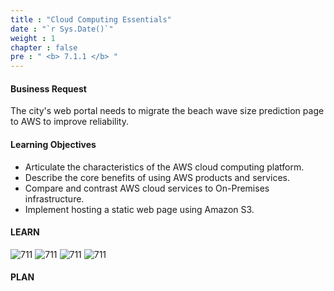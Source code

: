 ```yaml
---
title : "Cloud Computing Essentials"
date : "`r Sys.Date()`"
weight : 1
chapter : false
pre : " <b> 7.1.1 </b> "
---
```


#### Business Request
The city's web portal needs to migrate the beach wave size prediction page to AWS to improve reliability.

#### Learning Objectives
-   Articulate the characteristics of the AWS cloud computing platform.
-   Describe the core benefits of using AWS products and services.
-   Compare and contrast AWS cloud services to On-Premises infrastructure.
-   Implement hosting a static web page using Amazon S3.

#### LEARN

![711][1] ![711][2] ![711][3] ![711][4]

#### PLAN



[1]:  /thedevops/images/7-awsprojects/7.1-cquest/7.1.1-compute/1.png?featherlight=false&width=90pc
[2]:  /thedevops/images/7-awsprojects/7.1-cquest/7.1.1-compute/2.png?featherlight=false&width=50pc
[3]:  /thedevops/images/7-awsprojects/7.1-cquest/7.1.1-compute/3.png?featherlight=false&width=50pc
[4]:  /thedevops/images/7-awsprojects/7.1-cquest/7.1.1-compute/4.png?featherlight=false&width=90pc
[2]:  /thedevops/images/7-awsprojects/7.1-cquest/7.1.1-compute/2.png?featherlight=false&width=50pc
[2]:  /thedevops/images/7-awsprojects/7.1-cquest/7.1.1-compute/2.png?featherlight=false&width=50pc
[2]:  /thedevops/images/7-awsprojects/7.1-cquest/7.1.1-compute/2.png?featherlight=false&width=50pc
[2]:  /thedevops/images/7-awsprojects/7.1-cquest/7.1.1-compute/2.png?featherlight=false&width=50pc
[2]:  /thedevops/images/7-awsprojects/7.1-cquest/7.1.1-compute/2.png?featherlight=false&width=50pc
[2]:  /thedevops/images/7-awsprojects/7.1-cquest/7.1.1-compute/2.png?featherlight=false&width=50pc
[2]:  /thedevops/images/7-awsprojects/7.1-cquest/7.1.1-compute/2.png?featherlight=false&width=50pc
[2]:  /thedevops/images/7-awsprojects/7.1-cquest/7.1.1-compute/2.png?featherlight=false&width=50pc